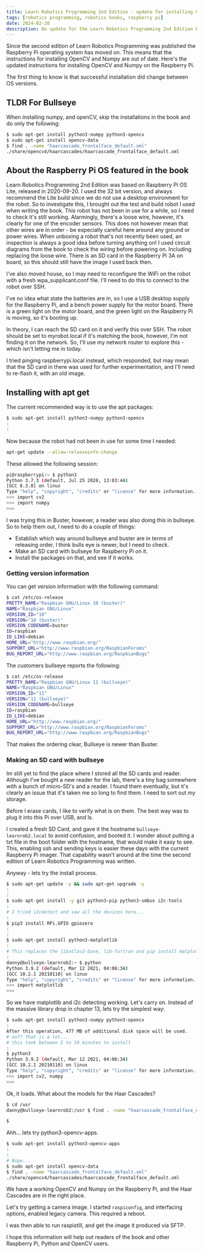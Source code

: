 ```yaml
---
title: Learn Robotics Programming 2nd Edition - update for installing OpenCV and Numpy
tags: [robotics programming, robotics books, raspberry pi]
date: 2024-02-20
description: An update for the Learn Robotics Programming 2nd Edition book, for installing OpenCV and Numpy on the Raspberry Pi.
---
```

Since the second edition of Learn Robotics Programming was published the Raspberry Pi operating system has moved on. This means that the instructions for installing OpenCV and Numpy are out of date. Here's the updated instructions for installing OpenCV and Numpy on the Raspberry Pi.

The first thing to know is that successful installation did change between OS versions.

## TLDR For Bullseye

When installing numpy, and openCV, skip the installations in the book and do only the following:

```bash
$ sudo apt-get install python3-numpy python3-opencv
$ sudo apt-get install opencv-data
$ find . -name "haarcascade_frontalface_default.xml"
./share/opencv4/haarcascades/haarcascade_frontalface_default.xml
```

## About the Raspberry Pi OS featured in the book

Learn Robotics Programming 2nd Edition was based on Raspberry Pi OS Lite, released in 2020-09-20. I used the 32 bit version, and always recommend the Lite build since we do not use a desktop environment for the robot. So to investigate this, I brought out the test and build robot I used when writing the book.
This robot has not been in use for a while, so I need to check it's still working. Alarmingly, there's a loose wire, however, it's clearly for one of the encoder sensors. This does not however mean that other wires are in order - be especially careful here around any ground or power wires. When unboxing a robot that's not recently been used, an inspection is always a good idea before turning anything on! I used circuit diagrams from the book to check the wiring before powering on. Including replacing the loose wire.
There is an SD card in the Raspberry Pi 3A on board, so this should still have the image I used back then.

I've also moved house, so I may need to reconfigure the WiFi on the robot with a fresh wpa_supplicant.conf file. I'll need to do this to connect to the robot over SSH.

I've no idea what state the batteries are in, so I use a USB desktop supply for the Raspberry Pi, and a bench power supply for the motor board. There is a green light on the motor board, and the green light on the Raspberry Pi is moving, so it's booting up.

In theory, I can reach the SD card on it and verify this over SSH. The robot should be set to myrobot.local if it's matching the book, however, I'm not finding it on the network. So, I'll use my network router to explore this - which isn't letting me in today.

I tried pinging raspberrypi.local instead, which responded, but may mean that the SD card in there was used for further experimentation, and I'll need to re-flash it, with an old image.

## Installing with apt get

The current recommended way is to use the apt packages:

```bash
$ sudo apt-get install python3-numpy python3-opencv
:
:
```

Now because the robot had not been in use for some time I needed:

```bash
apt-get update --allow-releaseinfo-change
```

These allowed the following session:

```bash
pi@raspberrypi:~ $ python3
Python 3.7.3 (default, Jul 25 2020, 13:03:44)
[GCC 8.3.0] on linux
Type "help", "copyright", "credits" or "license" for more information.
>>> import cv2
>>> import numpy
>>>
```

I was trying this in Buster, however, a reader was also doing this in bullseye. So to help them out, I need to do a couple of things:

- Establish which way around bullseye and buster are in terms of releasing order, I think bulls eye is newer, but I need to check.
- Make an SD card with bullseye for Raspberry Pi on it.
- Install the packages on that, and see if it works.

### Getting version information

You can get version information with the following command:

```bash
$ cat /etc/os-release
PRETTY_NAME="Raspbian GNU/Linux 10 (buster)"
NAME="Raspbian GNU/Linux"
VERSION_ID="10"
VERSION="10 (buster)"
VERSION_CODENAME=buster
ID=raspbian
ID_LIKE=debian
HOME_URL="http://www.raspbian.org/"
SUPPORT_URL="http://www.raspbian.org/RaspbianForums"
BUG_REPORT_URL="http://www.raspbian.org/RaspbianBugs"
```

The customers bullseye reports the following:

```bash
$ cat /etc/os-release
PRETTY_NAME="Raspbian GNU/Linux 11 (bullseye)"
NAME="Raspbian GNU/Linux"
VERSION_ID="11"
VERSION="11 (bullseye)"
VERSION_CODENAME=bullseye
ID=raspbian
ID_LIKE=debian
HOME_URL="http://www.raspbian.org/"
SUPPORT_URL="http://www.raspbian.org/RaspbianForums"
BUG_REPORT_URL="http://www.raspbian.org/RaspbianBugs"
```

That makes the ordering clear, Bullseye is newer than Buster.

### Making an SD card with bullseye

Im still yet to find the place where I stored all the SD cards and reader. Although I've bought a new reader for the lab, there's a tiny bag somewhere with a bunch of micro-SD's and a reader. I found them eventually, but it's clearly an issue that it's taken me so long to find them. I need to sort out my storage.

Before I erase cards, I like to verify what is on them. The best way was to plug it into this Pi over USB, and ls.

I created a fresh SD Card, and gave it the hostname `bullseye-learnrob2.local` to avoid confusion, and booted it. I wonder about putting a txt file in the boot folder with the hostname, that would make it easy to see. This, enabling ssh and sending keys is easier these days with the current Raspberry Pi imager. That capability wasn't around at the time the second edition of Learn Robotics Programming was written.

Anyway - lets try the install process.

```bash
$ sudo apt-get update -y && sudo apt-get upgrade -y
:
:
$ sudo apt-get install -y git python3-pip python3-smbus i2c-tools
:
# I tried i2cdetect and saw all the devices here...
:
$ pip3 install RPi.GPIO gpiozero
:
:
$ sudo apt-get install python3-matplotlib
:
# This replaces the libatlas3-base, lib-fortran and pip install matplotlib from the book
:
danny@bullseye-learnrob2:~ $ python
Python 3.9.2 (default, Mar 12 2021, 04:06:34)
[GCC 10.2.1 20210110] on linux
Type "help", "copyright", "credits" or "license" for more information.
>>> import matplotlib
>>>
```

So we have matplotlib and i2c detecting working. Let's carry on. Instead of the massive library drop in chapter 13, lets try the simplest way:

```bash
$ sudo apt-get install python3-numpy python3-opencv
:
After this operation, 477 MB of additional disk space will be used.
# oof? That is a lot...
# this took between 5 to 10 minutes to install
:
$ python3
Python 3.9.2 (default, Mar 12 2021, 04:06:34)
[GCC 10.2.1 20210110] on linux
Type "help", "copyright", "credits" or "license" for more information.
>>> import cv2, numpy
>>>
```

Ok, it loads. What about the models for the Haar Cascades?

```bash
$ cd /usr
danny@bullseye-learnrob2:/usr $ find . -name "haarcascade_frontalface_default.xml"

$
```

Ahh... lets try python3-opencv-apps.

```bash
$ sudo apt-get install python3-opencv-apps
:
:
# Nope...
$ sudo apt-get install opencv-data
$ find . -name "haarcascade_frontalface_default.xml"
./share/opencv4/haarcascades/haarcascade_frontalface_default.xml
```

We have a working OpenCV and Numpy on the Raspberry Pi, and the Haar Cascades are in the right place.

Let's try getting a camera image. I started `raspiconfig`, and interfacing options, enabled legacy camera. This required a reboot.

I was then able to run raspistill, and get the image it produced via SFTP.

I hope this information will help out readers of the book and other Raspberry Pi, Python and OpenCV users.

